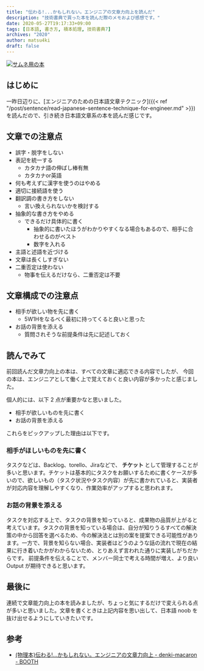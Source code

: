 ```yaml
---
title: "伝わる!...かもしれない。エンジニアの文章力向上を読んだ"
description: "技術書典で買った本を読んだ際のメモおよび感想です。"
date: 2020-05-27T19:17:33+09:00
tags: [日本語, 書き方, 積本処理, 技術書典7]
archives: "2020"
author: matsu4ki
draft: false
---
```


[![サムネ用の本](/post/sentence/img/maybe-transmitted-japanese.png)](https://booth.pm/ja/items/1582450)

## はじめに

一昨日辺りに、[エンジニアのための日本語文章テクニック]({{< ref "/post/sentence/read-japanese-sentence-technique-for-engineer.md" >}})を読んだので、引き続き日本語文章系の本を読んだ感じです。

## 文章での注意点

- 誤字・脱字をしない
- 表記を統一する
  - カタカナ語の伸ばし棒有無
  - カタカナor英語
- 何も考えずに漢字を使うのはやめる
- 適切に接続語を使う
- 翻訳調の書き方をしない
  - 言い換えられないかを検討する
- 抽象的な書き方をやめる
  - できるだけ具体的に書く
    - 抽象的に書いたほうがわかりやすくなる場合もあるので、相手に合わせるのがベスト
    - 数字を入れる
- 主語と述語を近づける
- 文章は長くしすぎない
- 二重否定は使わない
  - 物事を伝えるだけなら、二重否定は不要

## 文章構成での注意点

- 相手が欲しい物を先に書く
  - 5W1Hをなるべく最初に持ってくると良いと思った
- お話の背景を添える
  - 質問されそうな前提条件は先に記述しておく

## 読んでみて

前回読んだ文章力向上の本は、すべての文章に適応できる内容でしたが、
今回の本は、エンジニアとして働く上で覚えておくと良い内容が多かったと感じました。

個人的には、以下 2 点が重要かなと思いました。

- 相手が欲しいものを先に書く
- お話の背景を添える

これらをピックアップした理由は以下です。

### 相手がほしいものを先に書く

タスクなどは、Backlog、torello、Jiraなどで、 **チケット** として管理することが多いと思います。チケットは基本的にタスクをお願いするために書くケースが多いので、欲しいもの（タスク状況やタスク内容）が先に書かれていると、実装者が対応内容を理解しやすくなり、作業効率がアップすると思われます。

### お話の背景を添える

タスクを対応する上で、タスクの背景を知っていると、成果物の品質が上がると考えています。タスクの背景を知っている場合は、自分が知りうるすべての解決策の中から回答を選べるため、今の解決法とは別の案を提案できる可能性があります。一方で、背景を知らない場合、実装者はどうのような話の流れで現在の結果に行き着いたかがわからないため、とりあえず言われた通りに実装しがちだからです。
前提条件を伝えることで、メンバー同士で考える時間が増え、より良い Output が期待できると思います。

## 最後に

連続で文章能力向上の本を読みましたが、ちょっと気にするだけで変えられる点が多いと思いました。文章を書くときは上記内容を思い出して、日本語 noob を抜け出せるようにしていきたいです。

## 参考

- [(物理本)伝わる!...かもしれない。エンジニアの文章力向上 - denki-macaron - BOOTH](https://booth.pm/ja/items/1582450)

